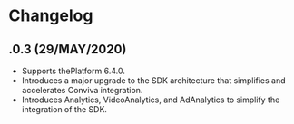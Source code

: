 
# Changelog

## .0.3 (29/MAY/2020)
* Supports thePlatform 6.4.0.
* Introduces a major upgrade to the SDK architecture that simplifies and accelerates Conviva integration.
* Introduces Analytics, VideoAnalytics, and AdAnalytics to simplify the integration of the SDK.